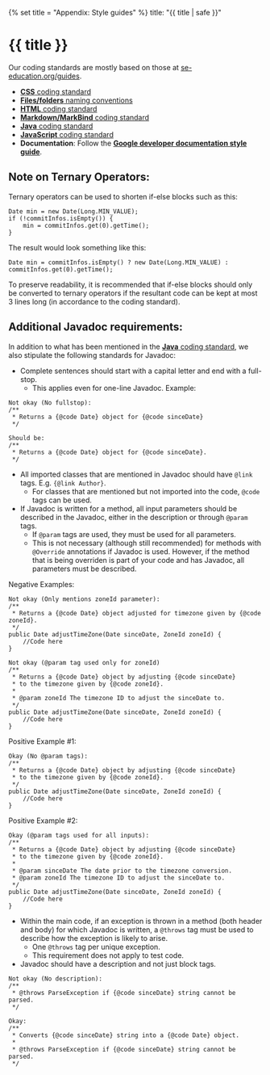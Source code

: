 {% set title = "Appendix: Style guides" %}
<frontmatter>
  title: "{{ title | safe }}"
</frontmatter>

<h1 class="display-4"><md>{{ title }}</md></h1>

<div class="lead">

Our coding standards are mostly based on those at [se-education.org/guides](https://se-education.org/guides).
</div>

* [**CSS** coding standard](https://se-education.org/guides/conventions/css.html)
* [**Files/folders** naming conventions](https://se-education.org/guides/conventions/files.html)
* [**HTML** coding standard](https://se-education.org/guides/conventions/html.html)
* [**Markdown/MarkBind** coding standard](https://se-education.org/guides/conventions/markdown.html)
* [**Java** coding standard](https://se-education.org/guides/conventions/java/index.html)
* [**JavaScript** coding standard](https://se-education.org/guides/conventions/javascript.html)
* **Documentation**: Follow the [**Google developer documentation style guide**](https://developers.google.com/style).

## Note on Ternary Operators:
Ternary operators can be used to shorten if-else blocks such as this:
```
Date min = new Date(Long.MIN_VALUE);
if (!commitInfos.isEmpty()) {
    min = commitInfos.get(0).getTime();
}
```

The result would look something like this:
```
Date min = commitInfos.isEmpty() ? new Date(Long.MIN_VALUE) : commitInfos.get(0).getTime();
```

To preserve readability, it is recommended that if-else blocks should only be 
converted to ternary operators if the resultant code can be kept at most 3 lines long
(in accordance to the coding standard).

## Additional Javadoc requirements:
In addition to what has been mentioned in the [**Java** coding standard](https://se-education.org/guides/conventions/java/index.html), we also stipulate the following standards for Javadoc:
* Complete sentences should start with a capital letter and end with a full-stop.
  * This applies even for one-line Javadoc. Example:
```
Not okay (No fullstop):
/**
 * Returns a {@code Date} object for {@code sinceDate}
 */
 
Should be:
/**
 * Returns a {@code Date} object for {@code sinceDate}.
 */
```

* All imported classes that are mentioned in Javadoc should have `@link` tags. E.g. `{@link Author}`.
  * For classes that are mentioned but not imported into the code, `@code` tags can be used.
* If Javadoc is written for a method, all input parameters should be described in the Javadoc, either in the description or through `@param` tags.
  * If `@param` tags are used, they must be used for all parameters.
  * This is not necessary (although still recommended) for methods with `@Override` annotations if Javadoc is used. However, if the method that is being overriden is part of your code and has Javadoc, all parameters must be described.

Negative Examples:
```
Not okay (Only mentions zoneId parameter):
/**
 * Returns a {@code Date} object adjusted for timezone given by {@code zoneId}.
 */
public Date adjustTimeZone(Date sinceDate, ZoneId zoneId) {
    //Code here
}

Not okay (@param tag used only for zoneId)
/**
 * Returns a {@code Date} object by adjusting {@code sinceDate}
 * to the timezone given by {@code zoneId}.
 *
 * @param zoneId The timezone ID to adjust the sinceDate to.
 */
public Date adjustTimeZone(Date sinceDate, ZoneId zoneId) {
    //Code here
}
```
Positive Example #1:
```
Okay (No @param tags):
/**
 * Returns a {@code Date} object by adjusting {@code sinceDate}
 * to the timezone given by {@code zoneId}.
 */
public Date adjustTimeZone(Date sinceDate, ZoneId zoneId) {
    //Code here
}
```
Positive Example #2:
```
Okay (@param tags used for all inputs):
/**
 * Returns a {@code Date} object by adjusting {@code sinceDate}
 * to the timezone given by {@code zoneId}.
 * 
 * @param sinceDate The date prior to the timezone conversion.
 * @param zoneId The timezone ID to adjust the sinceDate to.
 */
public Date adjustTimeZone(Date sinceDate, ZoneId zoneId) {
    //Code here
}
```

* Within the main code, if an exception is thrown in a method (both header and body) for which Javadoc is written, a `@throws` tag must be used to describe how the exception is likely to arise.
  * One `@throws` tag per unique exception.
  * This requirement does not apply to test code.
* Javadoc should have a description and not just block tags.
```
Not okay (No description):
/**
 * @throws ParseException if {@code sinceDate} string cannot be parsed.
 */

Okay:
/**
 * Converts {@code sinceDate} string into a {@code Date} object.
 * 
 * @throws ParseException if {@code sinceDate} string cannot be parsed.
 */
```


